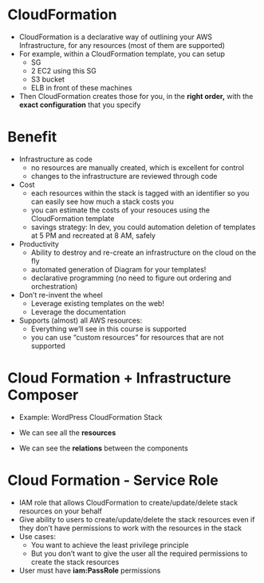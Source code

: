# CloudFormation

- CloudFormation is a declarative way of outlining your AWS Infrastructure, for any resources (most of them are supported)
- For example, within a CloudFormation template, you can setup
    - SG
    - 2 EC2 using this SG
    - S3 bucket
    - ELB in front of these machines
- Then CloudFormation creates those for you, in the **right order,** with the **exact configuration** that you specify

# Benefit

- Infrastructure as code
    - no resources are manually created, which is excellent for control
    - changes to the infrastructure are reviewed through code
- Cost
    - each resources within the stack is tagged with an identifier so you can easily see how much a stack costs you
    - you can estimate the costs of your resouces using the CloudFormation template
    - savings strategy: In dev, you could automation deletion of templates at 5 PM and recreated at 8 AM, safely
- Productivity
    - Ability to destroy and re-create an infrastructure on the cloud on the fly
    - automated generation of Diagram for your templates!
    - declarative programming (no need to figure out ordering and orchestration)
- Don’t re-invent the wheel
    - Leverage existing templates on the web!
    - Leverage the documentation
- Supports (almost) all AWS resources:
    - Everything we’ll see in this course is supported
    - you can use “custom resources” for resources that are not supported

# Cloud Formation + Infrastructure Composer

- Example: WordPress CloudFormation Stack

- We can see all the **resources**
- We can see the **relations** between the components

# Cloud Formation - Service Role

- IAM role that allows CloudFormation to create/update/delete stack resources on your behalf
- Give ability to users to create/update/delete the stack resources even if they don’t have permissions to work with the resources in the stack
- Use cases:
    - You want to achieve the least privilege principle
    - But you don’t want to give the user all the required permissions to create the stack resources
- User must have **iam:PassRole** permissions